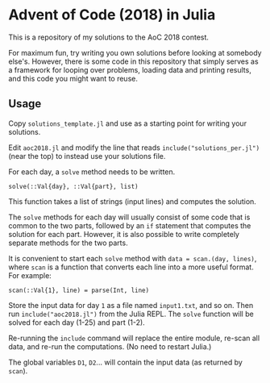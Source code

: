 # Advent of Code (2018) in Julia

This is a repository of my solutions to the AoC 2018 contest.

For maximum fun, try writing you own solutions before looking at somebody else's. However, there is some code in this repository that simply serves as a framework for looping over problems, loading data and printing results, and this code you might want to reuse.

## Usage

Copy `solutions_template.jl` and use as a starting point for writing your solutions.

Edit `aoc2018.jl` and modify the line that reads `include("solutions_per.jl")` (near the top) to instead use your solutions file.

For each day, a `solve` method needs to be written.
```
solve(::Val{day}, ::Val{part}, list)
```
This function takes a list of strings (input lines) and computes the solution.

The `solve` methods for each day will usually consist of some code that is common to the two parts, followed by an `if` statement that computes the solution for each part. However, it is also possible to write completely separate methods for the two parts.

It is convenient to start each `solve` method with `data = scan.(day, lines)`, where `scan` is a function that converts each line into a more useful format. For example:
```
scan(::Val{1}, line) = parse(Int, line)
```

Store the input data for day `1` as a file named `input1.txt`, and so on. Then run `include("aoc2018.jl")` from the Julia REPL. The `solve` function will be solved for each day (1-25) and part (1-2).

Re-running the `include` command will replace the entire module, re-scan all data, and re-run the computations. (No need to restart Julia.)

The global variables `D1`, `D2`... will contain the input data (as returned by `scan`).
